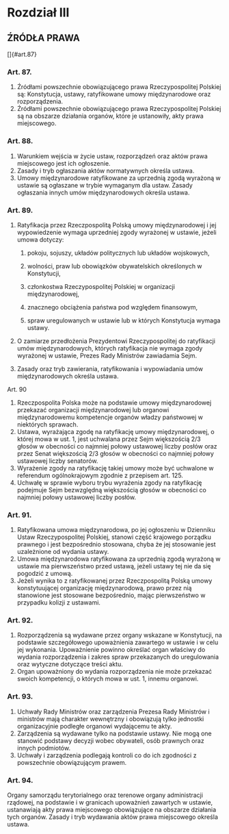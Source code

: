 

# Rozdział III
## ŹRÓDŁA PRAWA

[]{#art.87}


### Art. 87.

1.  Źródłami powszechnie obowiązującego prawa Rzeczypospolitej
    Polskiej są: Konstytucja, ustawy, ratyfikowane umowy
    międzynarodowe oraz rozporządzenia.
2.  Źródłami powszechnie obowiązującego prawa Rzeczypospolitej
    Polskiej są na obszarze działania organów, które je ustanowiły,
    akty prawa miejscowego.


### Art. 88.

1.  Warunkiem wejścia w życie ustaw, rozporządzeń oraz aktów prawa
    miejscowego jest ich ogłoszenie.
2.  Zasady i tryb ogłaszania aktów normatywnych określa ustawa.
3.  Umowy międzynarodowe ratyfikowane za uprzednią zgodą wyrażoną w
    ustawie są ogłaszane w trybie wymaganym dla ustaw. Zasady
    ogłaszania innych umów międzynarodowych określa ustawa.


### Art. 89.

1.  Ratyfikacja przez Rzeczpospolitą Polską umowy międzynarodowej i
    jej wypowiedzenie wymaga uprzedniej zgody wyrażonej w ustawie,
    jeżeli umowa dotyczy:

    1. pokoju, sojuszy, układów politycznych lub układów wojskowych,

    2. wolności, praw lub obowiązków obywatelskich określonych w
    Konstytucji,

    3. członkostwa Rzeczypospolitej Polskiej w organizacji międzynarodowej,

    4. znacznego obciążenia państwa pod względem finansowym,

    5. spraw uregulowanych w ustawie lub w których Konstytucja wymaga
    ustawy.

2.  O zamiarze przedłożenia Prezydentowi Rzeczypospolitej do
    ratyfikacji umów międzynarodowych, których ratyfikacja nie wymaga
    zgody wyrażonej w ustawie, Prezes Rady Ministrów zawiadamia Sejm.
3.  Zasady oraz tryb zawierania, ratyfikowania i wypowiadania umów
    międzynarodowych określa ustawa.

Art. 90

1.  Rzeczpospolita Polska może na podstawie umowy międzynarodowej
    przekazać organizacji międzynarodowej lub organowi
    międzynarodowemu kompetencje organów władzy państwowej w
    niektórych sprawach.
2.  Ustawa, wyrażająca zgodę na ratyfikację umowy międzynarodowej, o
    której mowa w ust. 1, jest uchwalana przez Sejm większością 2/3
    głosów w obecności co najmniej połowy ustawowej liczby posłów oraz
    przez Senat większością 2/3 głosów w obecności co najmniej połowy
    ustawowej liczby senatorów.
3.  Wyrażenie zgody na ratyfikację takiej umowy może być uchwalone w
    referendum ogólnokrajowym zgodnie z przepisem art. 125.
4.  Uchwałę w sprawie wyboru trybu wyrażenia zgody na ratyfikację
    podejmuje Sejm bezwzględną większością głosów w obecności co
    najmniej połowy ustawowej liczby posłów.


### Art. 91.

1.  Ratyfikowana umowa międzynarodowa, po jej ogłoszeniu w Dzienniku
    Ustaw Rzeczypospolitej Polskiej, stanowi część krajowego porządku
    prawnego i jest bezpośrednio stosowana, chyba że jej stosowanie
    jest uzależnione od wydania ustawy.
2.  Umowa międzynarodowa ratyfikowana za uprzednią zgodą wyrażoną w
    ustawie ma pierwszeństwo przed ustawą, jeżeli ustawy tej nie da
    się pogodzić z umową.
3.  Jeżeli wynika to z ratyfikowanej przez Rzeczpospolitą Polską umowy
    konstytuującej organizację międzynarodową, prawo przez nią
    stanowione jest stosowane bezpośrednio, mając pierwszeństwo w
    przypadku kolizji z ustawami.


### Art. 92.

1.  Rozporządzenia są wydawane przez organy wskazane w Konstytucji, na
    podstawie szczegółowego upoważnienia zawartego w ustawie i w celu
    jej wykonania. Upoważnienie powinno określać organ właściwy do
    wydania rozporządzenia i zakres spraw przekazanych do uregulowania
    oraz wytyczne dotyczące treści aktu.
2.  Organ upoważniony do wydania rozporządzenia nie może przekazać
    swoich kompetencji, o których mowa w ust. 1, innemu organowi.


### Art. 93.

1.  Uchwały Rady Ministrów oraz zarządzenia Prezesa Rady Ministrów i
    ministrów mają charakter wewnętrzny i obowiązują tylko jednostki
    organizacyjnie podległe organowi wydającemu te akty.
2.  Zarządzenia są wydawane tylko na podstawie ustawy. Nie mogą one
    stanowić podstawy decyzji wobec obywateli, osób prawnych oraz
    innych podmiotów.
3.  Uchwały i zarządzenia podlegają kontroli co do ich zgodności z
    powszechnie obowiązującym prawem.


### Art. 94.

Organy samorządu terytorialnego oraz terenowe organy administracji
rządowej, na podstawie i w granicach upoważnień zawartych w ustawie,
ustanawiają akty prawa miejscowego obowiązujące na obszarze działania
tych organów. Zasady i tryb wydawania aktów prawa miejscowego określa
ustawa.
